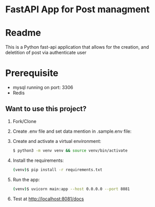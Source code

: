# FastAPI App for Post managment

# Readme
This is a Python fast-api application that allows for the creation, and deletition of post via authenticate user

# Prerequisite
- mysql running on port: 3306
- Redis 

## Want to use this project?

1. Fork/Clone

2. Create .env file and set data mention in .sample.env file:

3. Create and activate a virtual environment:

    ```sh
    $ python3 -m venv venv && source venv/bin/activate
    ```

4. Install the requirements:

    ```sh
    (venv)$ pip install -r requirements.txt
    ```

5. Run the app:

    ```sh
    (venv)$ uvicorn main:app --host 0.0.0.0 --port 8081
    ```

6. Test at [http://localhost:8081/docs](http://localhost:8081/docs)